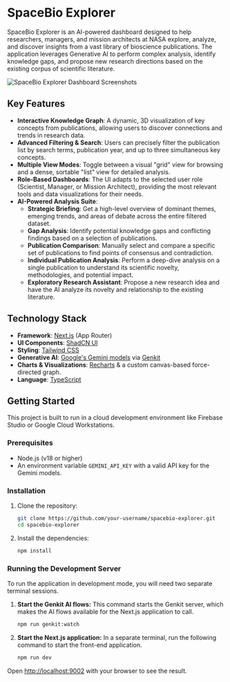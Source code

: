 # SpaceBio Explorer

SpaceBio Explorer is an AI-powered dashboard designed to help researchers, managers, and mission architects at NASA explore, analyze, and discover insights from a vast library of bioscience publications. The application leverages Generative AI to perform complex analysis, identify knowledge gaps, and propose new research directions based on the existing corpus of scientific literature.

![SpaceBio Explorer Dashboard Screenshots]([(https://drive.google.com/file/d/1IW3kcTjTkz0rbQQmrXzH9VPvB9Tb-M2d/view?usp=sharing)])

## Key Features

- **Interactive Knowledge Graph**: A dynamic, 3D visualization of key concepts from publications, allowing users to discover connections and trends in research data.
- **Advanced Filtering & Search**: Users can precisely filter the publication list by search terms, publication year, and up to three simultaneous key concepts.
- **Multiple View Modes**: Toggle between a visual "grid" view for browsing and a dense, sortable "list" view for detailed analysis.
- **Role-Based Dashboards**: The UI adapts to the selected user role (Scientist, Manager, or Mission Architect), providing the most relevant tools and data visualizations for their needs.
- **AI-Powered Analysis Suite**:
    - **Strategic Briefing**: Get a high-level overview of dominant themes, emerging trends, and areas of debate across the entire filtered dataset.
    - **Gap Analysis**: Identify potential knowledge gaps and conflicting findings based on a selection of publications.
    - **Publication Comparison**: Manually select and compare a specific set of publications to find points of consensus and contradiction.
    - **Individual Publication Analysis**: Perform a deep-dive analysis on a single publication to understand its scientific novelty, methodologies, and potential impact.
    - **Exploratory Research Assistant**: Propose a new research idea and have the AI analyze its novelty and relationship to the existing literature.

## Technology Stack

- **Framework**: [Next.js](https://nextjs.org/) (App Router)
- **UI Components**: [ShadCN UI](https://ui.shadcn.com/)
- **Styling**: [Tailwind CSS](https://tailwindcss.com/)
- **Generative AI**: [Google's Gemini models](https://deepmind.google/technologies/gemini/) via [Genkit](https://firebase.google.com/docs/genkit)
- **Charts & Visualizations**: [Recharts](https://recharts.org/) & a custom canvas-based force-directed graph.
- **Language**: [TypeScript](https://www.typescriptlang.org/)

## Getting Started

This project is built to run in a cloud development environment like Firebase Studio or Google Cloud Workstations.

### Prerequisites

- Node.js (v18 or higher)
- An environment variable `GEMINI_API_KEY` with a valid API key for the Gemini models.

### Installation

1.  Clone the repository:
    ```bash
    git clone https://github.com/your-username/spacebio-explorer.git
    cd spacebio-explorer
    ```

2.  Install the dependencies:
    ```bash
    npm install
    ```

### Running the Development Server

To run the application in development mode, you will need two separate terminal sessions.

1.  **Start the Genkit AI flows:**
    This command starts the Genkit server, which makes the AI flows available for the Next.js application to call.

    ```bash
    npm run genkit:watch
    ```

2.  **Start the Next.js application:**
    In a separate terminal, run the following command to start the front-end application.

    ```bash
    npm run dev
    ```

Open [http://localhost:9002](http://localhost:9002) with your browser to see the result.

    

